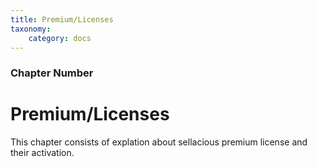 ```yaml
---
title: Premium/Licenses
taxonomy:
    category: docs
---
```


### Chapter Number

# Premium/Licenses

This chapter consists of explation about sellacious premium license and their activation.